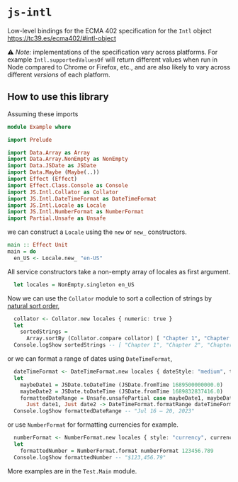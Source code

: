 <!-- This file was generated using `script/generate-readme.sh` -->

# `js-intl`

Low-level bindings for the ECMA 402 specification for the `Intl` object https://tc39.es/ecma402/#intl-object

:warning: _Note:_ implementations of the specification vary across platforms. For example `Intl.supportedValuesOf` will return different values when run in Node compared to Chrome or Firefox, etc., and are also likely to vary across different _versions_ of each platform.

## How to use this library


Assuming these imports

```purs
module Example where

import Prelude

import Data.Array as Array
import Data.Array.NonEmpty as NonEmpty
import Data.JSDate as JSDate
import Data.Maybe (Maybe(..))
import Effect (Effect)
import Effect.Class.Console as Console
import JS.Intl.Collator as Collator
import JS.Intl.DateTimeFormat as DateTimeFormat
import JS.Intl.Locale as Locale
import JS.Intl.NumberFormat as NumberFormat
import Partial.Unsafe as Unsafe

```

we can construct a `Locale` using the `new` or `new_` constructors.

```purs
main :: Effect Unit
main = do
  en_US <- Locale.new_ "en-US"
```

All service constructors take a non-empty array of locales as first argument.

```purs
  let locales = NonEmpty.singleton en_US
```

Now we can use the `Collator` module to sort a collection of strings by [natural sort order](https://en.wikipedia.org/wiki/Natural_sort_order),

```purs
  collator <- Collator.new locales { numeric: true }
  let
    sortedStrings =
      Array.sortBy (Collator.compare collator) [ "Chapter 1", "Chapter 11", "Chapter 2" ]
  Console.logShow sortedStrings -- [ "Chapter 1", "Chapter 2", "Chapter 11" ]
```

or we can format a range of dates using `DateTimeFormat`,

```purs
  dateTimeFormat <- DateTimeFormat.new locales { dateStyle: "medium", timeZone: "UTC" }
  let
    maybeDate1 = JSDate.toDateTime (JSDate.fromTime 1689500000000.0)
    maybeDate2 = JSDate.toDateTime (JSDate.fromTime 1689832837416.0)
    formattedDateRange = Unsafe.unsafePartial case maybeDate1, maybeDate2 of
      Just date1, Just date2 -> DateTimeFormat.formatRange dateTimeFormat date1 date2
  Console.logShow formattedDateRange -- "Jul 16 – 20, 2023"
```

or use `NumberFormat` for formatting currencies for example.

```purs
  numberFormat <- NumberFormat.new locales { style: "currency", currency: "USD" }
  let
    formattedNumber = NumberFormat.format numberFormat 123456.789
  Console.logShow formattedNumber -- "$123,456.79"
```


More examples are in the `Test.Main` module.

